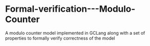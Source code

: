 # Formal-verification---Modulo-Counter
A modulo counter model implemented in GCLang along with a set of properties to formally verify correctness of the model
